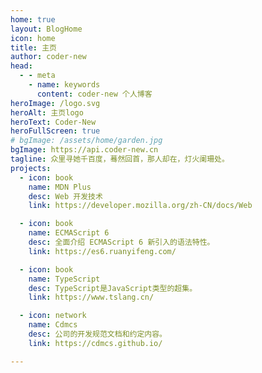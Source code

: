 ```yaml
---
home: true
layout: BlogHome
icon: home
title: 主页
author: coder-new
head:
  - - meta
    - name: keywords
      content: coder-new 个人博客
heroImage: /logo.svg
heroAlt: 主页logo
heroText: Coder-New
heroFullScreen: true
# bgImage: /assets/home/garden.jpg
bgImage: https://api.coder-new.cn
tagline: 众里寻她千百度，蓦然回首，那人却在，灯火阑珊处。
projects:
  - icon: book
    name: MDN Plus
    desc: Web 开发技术
    link: https://developer.mozilla.org/zh-CN/docs/Web

  - icon: book
    name: ECMAScript 6
    desc: 全面介绍 ECMAScript 6 新引入的语法特性。
    link: https://es6.ruanyifeng.com/

  - icon: book
    name: TypeScript
    desc: TypeScript是JavaScript类型的超集。
    link: https://www.tslang.cn/

  - icon: network
    name: Cdmcs
    desc: 公司的开发规范文档和约定内容。
    link: https://cdmcs.github.io/

---
```


